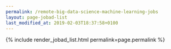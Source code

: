 ```yaml
---
permalink: /remote-big-data-science-machine-learning-jobs
layout: page-jobad-list
last_modified_at: 2019-02-03T18:37:58+0100
---
```

{% include render_jobad_list.html permalink=page.permalink %}
